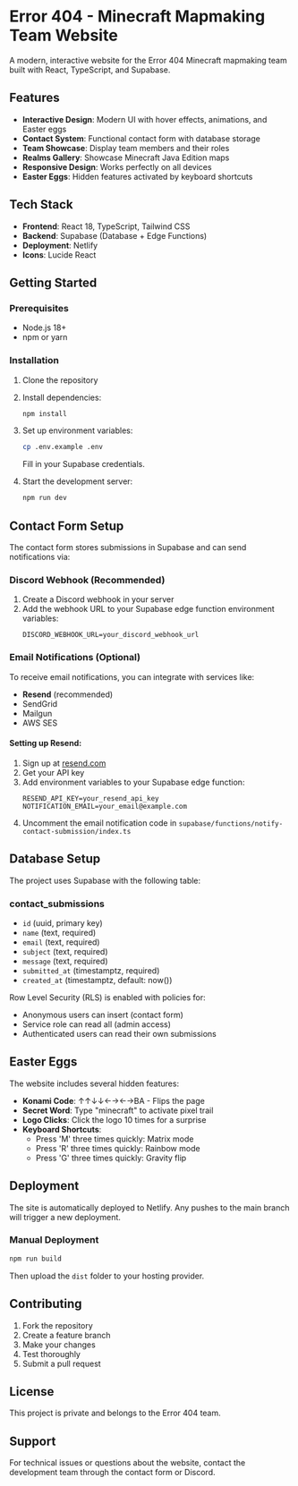 # Error 404 - Minecraft Mapmaking Team Website

A modern, interactive website for the Error 404 Minecraft mapmaking team built with React, TypeScript, and Supabase.

## Features

- **Interactive Design**: Modern UI with hover effects, animations, and Easter eggs
- **Contact System**: Functional contact form with database storage
- **Team Showcase**: Display team members and their roles
- **Realms Gallery**: Showcase Minecraft Java Edition maps
- **Responsive Design**: Works perfectly on all devices
- **Easter Eggs**: Hidden features activated by keyboard shortcuts

## Tech Stack

- **Frontend**: React 18, TypeScript, Tailwind CSS
- **Backend**: Supabase (Database + Edge Functions)
- **Deployment**: Netlify
- **Icons**: Lucide React

## Getting Started

### Prerequisites

- Node.js 18+ 
- npm or yarn

### Installation

1. Clone the repository
2. Install dependencies:
   ```bash
   npm install
   ```

3. Set up environment variables:
   ```bash
   cp .env.example .env
   ```
   Fill in your Supabase credentials.

4. Start the development server:
   ```bash
   npm run dev
   ```

## Contact Form Setup

The contact form stores submissions in Supabase and can send notifications via:

### Discord Webhook (Recommended)
1. Create a Discord webhook in your server
2. Add the webhook URL to your Supabase edge function environment variables:
   ```
   DISCORD_WEBHOOK_URL=your_discord_webhook_url
   ```

### Email Notifications (Optional)
To receive email notifications, you can integrate with services like:
- **Resend** (recommended)
- SendGrid
- Mailgun
- AWS SES

#### Setting up Resend:
1. Sign up at [resend.com](https://resend.com)
2. Get your API key
3. Add environment variables to your Supabase edge function:
   ```
   RESEND_API_KEY=your_resend_api_key
   NOTIFICATION_EMAIL=your_email@example.com
   ```
4. Uncomment the email notification code in `supabase/functions/notify-contact-submission/index.ts`

## Database Setup

The project uses Supabase with the following table:

### contact_submissions
- `id` (uuid, primary key)
- `name` (text, required)
- `email` (text, required) 
- `subject` (text, required)
- `message` (text, required)
- `submitted_at` (timestamptz, required)
- `created_at` (timestamptz, default: now())

Row Level Security (RLS) is enabled with policies for:
- Anonymous users can insert (contact form)
- Service role can read all (admin access)
- Authenticated users can read their own submissions

## Easter Eggs

The website includes several hidden features:

- **Konami Code**: ↑↑↓↓←→←→BA - Flips the page
- **Secret Word**: Type "minecraft" to activate pixel trail
- **Logo Clicks**: Click the logo 10 times for a surprise
- **Keyboard Shortcuts**:
  - Press 'M' three times quickly: Matrix mode
  - Press 'R' three times quickly: Rainbow mode  
  - Press 'G' three times quickly: Gravity flip

## Deployment

The site is automatically deployed to Netlify. Any pushes to the main branch will trigger a new deployment.

### Manual Deployment

```bash
npm run build
```

Then upload the `dist` folder to your hosting provider.

## Contributing

1. Fork the repository
2. Create a feature branch
3. Make your changes
4. Test thoroughly
5. Submit a pull request

## License

This project is private and belongs to the Error 404 team.

## Support

For technical issues or questions about the website, contact the development team through the contact form or Discord.